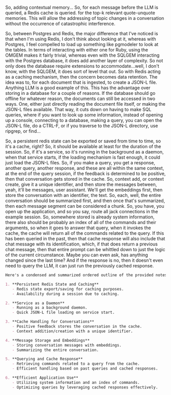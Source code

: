 ---
---


So, adding contextual memory... So, for each message before the LLM is queried, a Redis cache is queried. for the top-k relevant quote-unquote memories. This will allow the addressing of topic changes in a conversation without the occurrence of catastrophic interference.


So, between Postgres and Redis, the major difference that I've noticed is that when I'm using Redis, I don't think about looking at it, whereas with Postgres, I feel compelled to load up something like pgmodeler to look at the tables. In terms of interacting with either one for Ruby, using the OMGEM makes it fairly trivial, whereas even with the SQLGEM interacting with the Postgres database, it does add another layer of complexity. So not only does the database require extensions to accommodate...well, I don't know, with the SQLGEM, it does sort of level that out. So with Redis acting as a caching mechanism, then the concern becomes data retention. The idea was to, for each document that is ingested, to create a JSON-L file. Anything LLM is a good example of this. This has the advantage over storing in a database for a couple of reasons. If the database should go offline for whatever reason, the documents can still be accessed in two ways. One, either just directly reading the document file itself, or making the JSON-L files available. That way, it cuts down on having to make SQL queries, where if you want to look up some information, instead of opening up a console, connecting to a database, making a query, you can open the JSON-L file, do a CTRL-F, or if you traverse to the JSON-L directory, use ripgrep, or find...


So, a persistent redis state can be exported or saved from time to time, so it's a cache, right? So, it should be available at least for the duration of the session. So, if it's a service, so it's running in the background as a daemon, when that service starts, if the loading mechanism is fast enough, it could just load the JSON-L files. So, if you make a query, you get a response, another query, another response, and these are all within the same context, at the end of the query session, if the feedback is determined to be positive, then that conversation gets stored in the cache. So, context add, or context create, give it a unique identifier, and then store the messages between, yeah, it'll be messages, user assistant. We'll get the embeddings first, then store the conversation with an identifier, the text. So, each, well, the entire conversation should be summarized first, and then once that's summarized, then each message segment can be considered a chunk. So, you have, you open up the application, and so you say, route all jack connections in the example session. So, somewhere stored is already system information, there also should be probably an index of all of the commands and their arguments, so when it goes to answer that query, when it invokes the cache, the cache will return all of the commands related to the query. If this has been queried in the past, then that cache response will also include that chat message with its identification, which, if that does return a previous chat message, then that entire prompt can be whittled down to just the logic of the current circumstance. Maybe you can even ask, has anything changed since the last time? And if the response is no, then it doesn't even need to query the LLM, it can just run the previously cached response.

```markdown
Here's a condensed and summarized ordered outline of the provided notes:

1. **Persistent Redis State and Caching**
   - Redis state export/saving for caching purposes.
   - Availability during a session due to caching.

2. **Service as a Daemon**
   - Running as a background daemon.
   - Quick JSON-L file loading on service start.

3. **Cache Handling for Conversations**
   - Positive feedback stores the conversation in the cache.
   - Context addition/creation with a unique identifier.

4. **Message Storage and Embeddings**
   - Storing conversation messages with embeddings.
   - Summarizing the entire conversation.

5. **Querying and Cache Response**
   - Retrieving commands related to a query from the cache.
   - Efficient handling based on past queries and cached responses.

6. **Efficient Application Use**
   - Utilizing system information and an index of commands.
   - Optimizing queries by leveraging cached responses effectively.
```